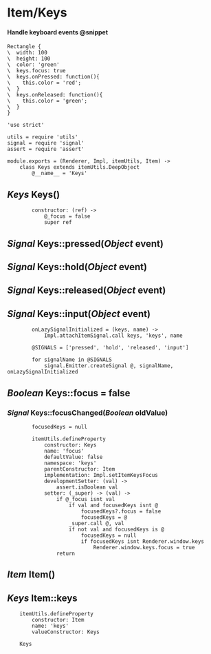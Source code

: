 Item/Keys
=========

#### Handle keyboard events @snippet

```style
Rectangle {
\  width: 100
\  height: 100
\  color: 'green'
\  keys.focus: true
\  keys.onPressed: function(){
\    this.color = 'red';
\  }
\  keys.onReleased: function(){
\    this.color = 'green';
\  }
}
```

	'use strict'

	utils = require 'utils'
	signal = require 'signal'
	assert = require 'assert'

	module.exports = (Renderer, Impl, itemUtils, Item) ->
		class Keys extends itemUtils.DeepObject
			@__name__ = 'Keys'

*Keys* Keys()
-------------

			constructor: (ref) ->
				@_focus = false
				super ref

*Signal* Keys::pressed(*Object* event)
--------------------------------------

*Signal* Keys::hold(*Object* event)
-----------------------------------

*Signal* Keys::released(*Object* event)
---------------------------------------

*Signal* Keys::input(*Object* event)
------------------------------------

			onLazySignalInitialized = (keys, name) ->
				Impl.attachItemSignal.call keys, 'keys', name

			@SIGNALS = ['pressed', 'hold', 'released', 'input']

			for signalName in @SIGNALS
				signal.Emitter.createSignal @, signalName, onLazySignalInitialized

*Boolean* Keys::focus = false
-----------------------------

### *Signal* Keys::focusChanged(*Boolean* oldValue)

			focusedKeys = null

			itemUtils.defineProperty
				constructor: Keys
				name: 'focus'
				defaultValue: false
				namespace: 'keys'
				parentConstructor: Item
				implementation: Impl.setItemKeysFocus
				developmentSetter: (val) ->
					assert.isBoolean val
				setter: (_super) -> (val) ->
					if @_focus isnt val
						if val and focusedKeys isnt @
							focusedKeys?.focus = false
							focusedKeys = @
						_super.call @, val
						if not val and focusedKeys is @
							focusedKeys = null
							if focusedKeys isnt Renderer.window.keys
								Renderer.window.keys.focus = true
					return

*Item* Item()
-------------

*Keys* Item::keys
-----------------

		itemUtils.defineProperty
			constructor: Item
			name: 'keys'
			valueConstructor: Keys

		Keys
